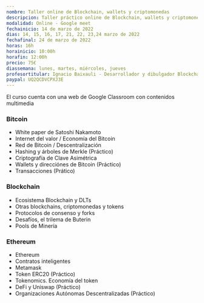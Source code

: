```yaml
---
nombre: Taller online de Blockchain, wallets y criptomonedas
descripcion: Taller práctico online de Blockchain, wallets y criptomonedas 
modalidad: Online - Google meet 
fechainicio: 14 de marzo de 2022
dias: 14, 15, 16, 17, 21, 22, 23,24 marzo de 2022
fechafinal: 24 de marzo de 2022
horas: 16h
horainicio: 10:00h
horafin: 12:00h
precio: 75€
diassemana: lunes, martes, miércoles, jueves
profesortitular: Ignacio Baixauli - Desarrollador y dibulgador Blockchain
paypal: UQ2QCDVCPXJ3E
---
```


El curso cuenta con una web de Google Classroom con contenidos multimedia

### Bitcoin

* White paper de Satoshi Nakamoto
* Internet del valor / Economía del Bitcoin
* Red de Bitcoin / Descentralización
* Hashing y árboles de Merkle (Práctico)
* Criptografía de Clave Asimétrica
* Wallets y direcciónes de Bitcoin (Práctico)
* Transacciones (Prático)

### Blockchain

* Ecosistema Blockchain y DLTs
* Otras blockchains, criptomonedas y tokens
* Protocolos de consenso y forks
* Desafíos, el trilema de Buterin
* Pools de Minería

### Ethereum

* Ethereum
* Contratos inteligentes
* Metamask
* Token ERC20 (Práctico)
* Tokenomics. Economía del token
* DeFi y Uniswap (Práctico)
* Organizaciones Autónomas Descentralizadas (Práctico)

